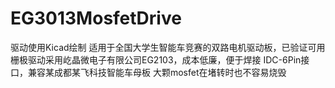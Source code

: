 # EG3013MosfetDrive
驱动使用Kicad绘制
适用于全国大学生智能车竞赛的双路电机驱动板，已验证可用
栅极驱动采用屹晶微电子有限公司EG2103，成本低廉，便于焊接
IDC-6Pin接口，兼容某成都某飞科技智能车母板
大颗mosfet在堵转时也不容易烧毁
